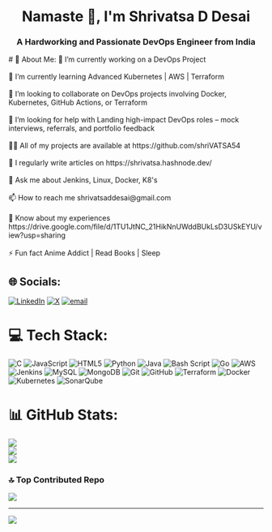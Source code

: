 <h1 align="center">Namaste 🙏, I'm Shrivatsa D Desai</h1>
<h3 align="center">A Hardworking and Passionate DevOps Engineer from India</h3>
# 💫 About Me:
🔭 I’m currently working on a DevOps Project<br><br>🌱 I’m currently learning Advanced Kubernetes | AWS | Terraform<br><br>👯 I’m looking to collaborate on DevOps projects involving Docker, Kubernetes, GitHub Actions, or Terraform<br><br>🤝 I’m looking for help with Landing high-impact DevOps roles – mock interviews, referrals, and portfolio feedback<br><br>👨‍💻 All of my projects are available at https://github.com/shriVATSA54<br><br>📝 I regularly write articles on https://shrivatsa.hashnode.dev/<br><br>💬 Ask me about Jenkins, Linux, Docker, K8's<br><br>📫 How to reach me shrivatsaddesai@gmail.com<br><br>📄 Know about my experiences https://drive.google.com/file/d/1TU1JtNC_21HikNnUWddBUkLsD3USkEYU/view?usp=sharing<br><br>⚡ Fun fact Anime Addict | Read Books | Sleep


## 🌐 Socials:
[![LinkedIn](https://img.shields.io/badge/LinkedIn-%230077B5.svg?logo=linkedin&logoColor=white)](https://linkedin.com/in/shrivatsa-desai) [![X](https://img.shields.io/badge/X-black.svg?logo=X&logoColor=white)](https://x.com/SHRIvatsa_desai) [![email](https://img.shields.io/badge/Email-D14836?logo=gmail&logoColor=white)](mailto:shrivatsaddesai@gmail.com) 

# 💻 Tech Stack:
![C](https://img.shields.io/badge/c-%2300599C.svg?style=for-the-badge&logo=c&logoColor=white) ![JavaScript](https://img.shields.io/badge/javascript-%23323330.svg?style=for-the-badge&logo=javascript&logoColor=%23F7DF1E) ![HTML5](https://img.shields.io/badge/html5-%23E34F26.svg?style=for-the-badge&logo=html5&logoColor=white) ![Python](https://img.shields.io/badge/python-3670A0?style=for-the-badge&logo=python&logoColor=ffdd54) ![Java](https://img.shields.io/badge/java-%23ED8B00.svg?style=for-the-badge&logo=openjdk&logoColor=white) ![Bash Script](https://img.shields.io/badge/bash_script-%23121011.svg?style=for-the-badge&logo=gnu-bash&logoColor=white) ![Go](https://img.shields.io/badge/go-%2300ADD8.svg?style=for-the-badge&logo=go&logoColor=white) ![AWS](https://img.shields.io/badge/AWS-%23FF9900.svg?style=for-the-badge&logo=amazon-aws&logoColor=white) ![Jenkins](https://img.shields.io/badge/jenkins-%232C5263.svg?style=for-the-badge&logo=jenkins&logoColor=white) ![MySQL](https://img.shields.io/badge/mysql-4479A1.svg?style=for-the-badge&logo=mysql&logoColor=white) ![MongoDB](https://img.shields.io/badge/MongoDB-%234ea94b.svg?style=for-the-badge&logo=mongodb&logoColor=white) ![Git](https://img.shields.io/badge/git-%23F05033.svg?style=for-the-badge&logo=git&logoColor=white) ![GitHub](https://img.shields.io/badge/github-%23121011.svg?style=for-the-badge&logo=github&logoColor=white) ![Terraform](https://img.shields.io/badge/terraform-%235835CC.svg?style=for-the-badge&logo=terraform&logoColor=white) ![Docker](https://img.shields.io/badge/docker-%230db7ed.svg?style=for-the-badge&logo=docker&logoColor=white) ![Kubernetes](https://img.shields.io/badge/kubernetes-%23326ce5.svg?style=for-the-badge&logo=kubernetes&logoColor=white) ![SonarQube](https://img.shields.io/badge/SonarQube-black?style=for-the-badge&logo=sonarqube&logoColor=4E9BCD)

# 📊 GitHub Stats:
![](https://github-readme-stats.vercel.app/api?username=shriVATSA54&theme=vue-dark&hide_border=false&include_all_commits=true)<br/>
![](https://nirzak-streak-stats.vercel.app/?user=shriVATSA54&theme=vue-dark&hide_border=false)<br/>
![](https://github-readme-stats.vercel.app/api/top-langs/?username=shriVATSA54&theme=vue-dark&hide_border=false&layout=compact)


### 🔝 Top Contributed Repo
![](https://github-contributor-stats.vercel.app/api?username=shriVATSA54&limit=5&theme=gruvbox_light&combine_all_yearly_contributions=true)

---
[![](https://visitcount.itsvg.in/api?id=shrivatsa54&icon=2&color=9)](https://visitcount.itsvg.in)

